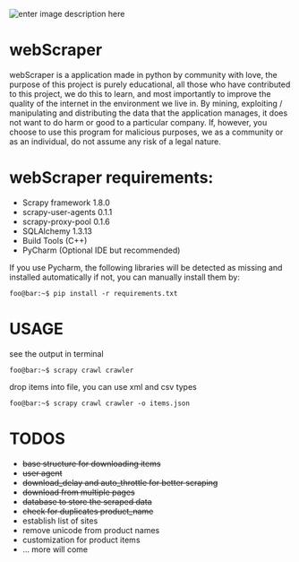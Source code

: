 
![enter image description here](https://scrapy.org/img/scrapylogo.png)
# webScraper
webScraper is a application made in python by community with love, the purpose of this project is purely educational, all those who have contributed to this project, we do this to learn, and most importantly to improve the quality of the internet in the environment we live in. By mining, exploiting / manipulating and distributing the data that the application manages, it does not want to do harm or good to a particular company.
If, however, you choose to use this program for malicious purposes, we as a community or as an individual, do not assume any risk of a legal nature.

# webScraper requirements:
- Scrapy framework 1.8.0
- scrapy-user-agents 0.1.1
- scrapy-proxy-pool 0.1.6
- SQLAlchemy 1.3.13
- Build Tools (C++)
- PyCharm (Optional IDE but recommended)

If you use Pycharm, the following libraries will be detected as missing and installed automatically
if not, you can manually install them by:
```
foo@bar:~$ pip install -r requirements.txt
```

# USAGE

see the output in terminal
```
foo@bar:~$ scrapy crawl crawler
```
drop items into file, you can use xml and csv types
```
foo@bar:~$ scrapy crawl crawler -o items.json
```

# TODOS
 - ~~base structure for downloading items~~
 - ~~user agent~~
 - ~~download_delay and auto_throttle for better scraping~~
 - ~~download from multiple pages~~
 - ~~database to store the scraped data~~
 - ~~check for duplicates product_name~~
 - establish list of sites
 - remove unicode from product names
 - customization for product items
 - ... more will come
